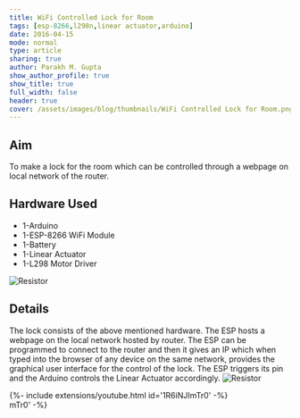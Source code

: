 ```yaml
---
title: WiFi Controlled Lock for Room
tags: [esp-8266,l298n,linear actuator,arduino]
date: 2016-04-15
mode: normal
type: article
sharing: true
author: Parakh M. Gupta
show_author_profile: true
show_title: true
full_width: false
header: true
cover: /assets/images/blog/thumbnails/WiFi Controlled Lock for Room.png
---
```


## Aim
To make a lock for the room which can be controlled through a webpage on local network of the router.

<!--more-->
## Hardware Used 
- 1-Arduino
- 1-ESP-8266 WiFi Module
- 1-Battery
- 1-Linear Actuator
- 1-L298 Motor Driver
<img src="{{site.baseurl}}/assets/images/blog/thumbnails/WiFi Controlled Lock for Room.png" alt="Resistor" width=auto height=auto>

## Details
The lock consists of the above mentioned hardware. The ESP hosts a webpage on the local network hosted by router. The ESP can be programmed to connect to the router and then it gives an IP which when typed into the browser of any device on the same network, provides the graphical user interface for the control of the lock. The ESP triggers its pin and the Arduino controls the Linear Actuator accordingly.
<img src="{{site.baseurl}}/assets/images/blog/Wifi-controlled-lock/1.png" alt="Resistor" width=auto height=auto>

<div>{%- include extensions/youtube.html id='1R6iNJImTr0' -%}</div>
mTr0' -%}</div>
